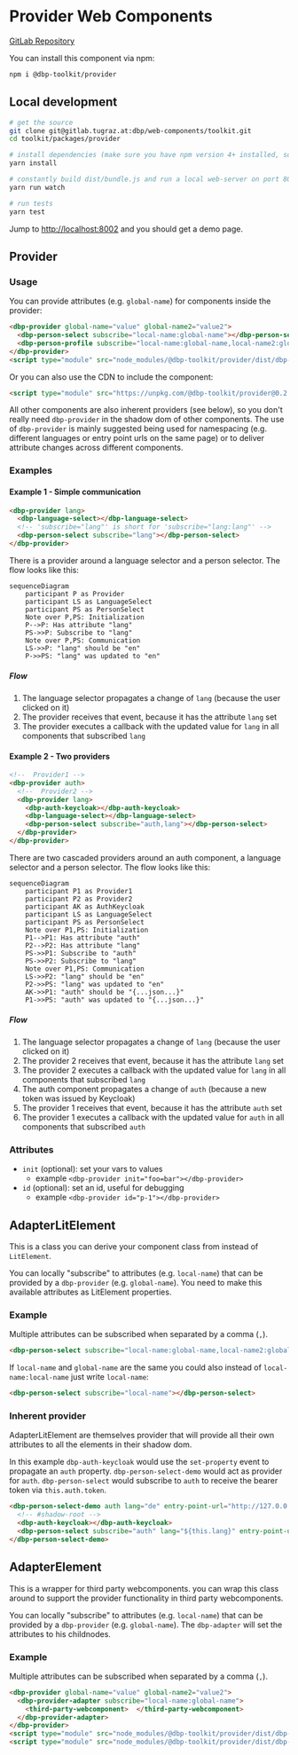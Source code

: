 # Provider Web Components

[GitLab Repository](https://gitlab.tugraz.at/dbp/web-components/toolkit)

You can install this component via npm:

```bash
npm i @dbp-toolkit/provider
```

## Local development

```bash
# get the source
git clone git@gitlab.tugraz.at:dbp/web-components/toolkit.git
cd toolkit/packages/provider

# install dependencies (make sure you have npm version 4+ installed, so symlinks to the git submodules are created automatically)
yarn install

# constantly build dist/bundle.js and run a local web-server on port 8002 
yarn run watch

# run tests
yarn test
```

Jump to <http://localhost:8002> and you should get a demo page.

## Provider

### Usage

You can provide attributes (e.g. `global-name`) for components inside the provider:

```html
<dbp-provider global-name="value" global-name2="value2">
  <dbp-person-select subscribe="local-name:global-name"></dbp-person-select>
  <dbp-person-profile subscribe="local-name:global-name,local-name2:global-name2"></dbp-person-profile>
</dbp-provider>
<script type="module" src="node_modules/@dbp-toolkit/provider/dist/dbp-provider.js"></script>
```

Or you can also use the CDN to include the component:

```html
<script type="module" src="https://unpkg.com/@dbp-toolkit/provider@0.2.2/dist/dbp-provider.js"></script>
```

All other components are also inherent providers (see below), so you don't really need `dbp-provider` in the shadow dom
of other components. The use of `dbp-provider` is mainly suggested being used for namespacing (e.g. different languages
or entry point urls on the same page) or to deliver attribute changes across different components.

### Examples

#### Example 1 - Simple communication

```html
<dbp-provider lang>
  <dbp-language-select></dbp-language-select>
  <!-- 'subscribe="lang"' is short for 'subscribe="lang:lang"' --> 
  <dbp-person-select subscribe="lang"></dbp-person-select>
</dbp-provider>
```

There is a provider around a language selector and a person selector.
The flow looks like this:

```mermaid
sequenceDiagram
    participant P as Provider
    participant LS as LanguageSelect
    participant PS as PersonSelect
    Note over P,PS: Initialization
    P-->P: Has attribute "lang"
    PS->>P: Subscribe to "lang"
    Note over P,PS: Communication
    LS->>P: "lang" should be "en"
    P->>PS: "lang" was updated to "en"
```

##### Flow

1) The language selector propagates a change of `lang` (because the user clicked on it)
2) The provider receives that event, because it has the attribute `lang` set
3) The provider executes a callback with the updated value for `lang` in all components that subscribed `lang`

#### Example 2 - Two providers

```html
<!--  Provider1 -->
<dbp-provider auth>
  <!--  Provider2 -->
  <dbp-provider lang>
    <dbp-auth-keycloak></dbp-auth-keycloak>
    <dbp-language-select></dbp-language-select>
    <dbp-person-select subscribe="auth,lang"></dbp-person-select>
  </dbp-provider>
</dbp-provider>
```

There are two cascaded providers around an auth component, a language selector and a person selector.
The flow looks like this:

```mermaid
sequenceDiagram
    participant P1 as Provider1
    participant P2 as Provider2
    participant AK as AuthKeycloak
    participant LS as LanguageSelect
    participant PS as PersonSelect
    Note over P1,PS: Initialization
    P1-->P1: Has attribute "auth"
    P2-->P2: Has attribute "lang"
    PS->>P1: Subscribe to "auth"
    PS->>P2: Subscribe to "lang"
    Note over P1,PS: Communication
    LS->>P2: "lang" should be "en"
    P2->>PS: "lang" was updated to "en"
    AK->>P1: "auth" should be "{...json...}"
    P1->>PS: "auth" was updated to "{...json...}"
```

##### Flow

1) The language selector propagates a change of `lang` (because the user clicked on it)
2) The provider 2 receives that event, because it has the attribute `lang` set
3) The provider 2 executes a callback with the updated value for `lang` in all components that subscribed `lang`
4) The auth component propagates a change of `auth` (because a new token was issued by Keycloak)
5) The provider 1 receives that event, because it has the attribute `auth` set
6) The provider 1 executes a callback with the updated value for `auth` in all components that subscribed `auth`

### Attributes

- `init` (optional): set your vars to values
  - example `<dbp-provider init="foo=bar"></dbp-provider>`
- `id` (optional): set an id, useful for debugging
  - example `<dbp-provider id="p-1"></dbp-provider>`

## AdapterLitElement

This is a class you can derive your component class from instead of `LitElement`.

You can locally "subscribe" to attributes (e.g. `local-name`) that can be provided by a `dbp-provider` (e.g. `global-name`).
You need to make this available attributes as LitElement properties.

### Example

Multiple attributes can be subscribed when separated by a comma (`,`).

```html
<dbp-person-select subscribe="local-name:global-name,local-name2:global-name2"></dbp-person-select>
```

If `local-name` and `global-name` are the same you could also instead of `local-name:local-name` just write `local-name`:

```html
<dbp-person-select subscribe="local-name"></dbp-person-select>
```

### Inherent provider

AdapterLitElement are themselves provider that will provide all their own attributes to all the elements in their shadow dom.

In this example `dbp-auth-keycloak` would use the `set-property` event to propagate an `auth` property.
`dbp-person-select-demo` would act as provider for `auth`. `dbp-person-select` would subscribe to `auth` to receive
the bearer token via `this.auth.token`.

```html
<dbp-person-select-demo auth lang="de" entry-point-url="http://127.0.0.1:8000">
  <!-- #shadow-root -->
  <dbp-auth-keycloak></dbp-auth-keycloak>
  <dbp-person-select subscribe="auth" lang="${this.lang}" entry-point-url="${this.entryPointUrl}"></dbp-person-select>
</dbp-person-select-demo>
```

## AdapterElement

This is a wrapper for third party webcomponents. you can wrap this class around to support the provider functionality in third party webcomponents.

You can locally "subscribe" to attributes (e.g. `local-name`) that can be provided by a `dbp-provider` (e.g. `global-name`). The `dbp-adapter` will set the attributes to his childnodes.

### Example

Multiple attributes can be subscribed when separated by a comma (`,`).

```html
<dbp-provider global-name="value" global-name2="value2">
  <dbp-provider-adapter subscribe="local-name:global-name">
    <third-party-webcomponent>  </third-party-webcomponent>
  </dbp-provider-adapter>
</dbp-provider>
<script type="module" src="node_modules/@dbp-toolkit/provider/dist/dbp-provider.js"></script>
<script type="module" src="node_modules/@dbp-toolkit/provider/dist/dbp-adapter.js"></script>
```